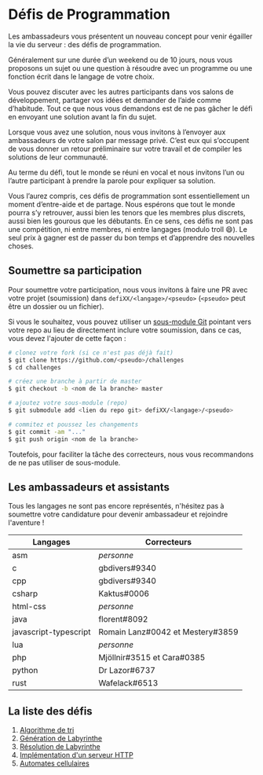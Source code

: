 # Défis de Programmation

Les ambassadeurs vous présentent un nouveau concept pour venir égailler la vie
du serveur : des défis de programmation.

Généralement sur une durée d’un weekend ou de 10 jours, nous vous proposons un
sujet ou une question à résoudre avec un programme ou une fonction écrit dans
le langage de votre choix.

Vous pouvez discuter avec les autres participants dans vos salons de
développement, partager vos idées et demander de l’aide comme d’habitude. Tout
ce que nous vous demandons est de ne pas gâcher le défi en envoyant une
solution avant la fin du sujet.

Lorsque vous avez une solution, nous vous invitons à l’envoyer aux ambassadeurs
de votre salon par message privé. C’est eux qui s’occupent de vous donner un
retour préliminaire sur votre travail et de compiler les solutions de leur
communauté.

Au terme du défi, tout le monde se réuni en vocal et nous invitons l’un ou
l’autre participant à prendre la parole pour expliquer sa solution.

Vous l’aurez compris, ces défis de programmation sont essentiellement un moment
d’entre-aide et de partage. Nous espérons que tout le monde pourra s’y
retrouver, aussi bien les tenors que les membres plus discrets, aussi bien les
gourous que les débutants. En ce sens, ces défis ne sont pas une compétition,
ni entre membres, ni entre langages (modulo troll :smile:). Le seul prix à
gagner est de passer du bon temps et d’apprendre des nouvelles choses.

## Soumettre sa participation

Pour soumettre votre participation, nous vous invitons à faire une PR avec votre projet (soumission) dans `defiXX/<langage>/<pseudo>` (`<pseudo>` peut être un dossier ou un fichier).

Si vous le souhaitez, vous pouvez utiliser un [sous-module Git](https://git-scm.com/docs/git-submodule) pointant vers votre repo au lieu de directement inclure votre soumission, dans ce cas, vous devez l'ajouter de cette façon :
```sh
# clonez votre fork (si ce n'est pas déjà fait)
$ git clone https://github.com/<pseudo>/challenges
$ cd challenges

# créez une branche à partir de master
$ git checkout -b <nom de la branche> master

# ajoutez votre sous-module (repo)
$ git submodule add <lien du repo git> defiXX/<langage>/<pseudo>

# commitez et poussez les changements
$ git commit -am "..."
$ git push origin <nom de la branche>
```

Toutefois, pour faciliter la tâche des correcteurs, nous vous recommandons de ne pas utiliser de sous-module.

## Les ambassadeurs et assistants

Tous les langages ne sont pas encore représentés, n'hésitez pas à soumettre
votre candidature pour devenir ambassadeur et rejoindre l'aventure !

| Langages | Correcteurs |
| -------- | ----------- |
| asm | *personne* |
| c | gbdivers#9340 |
| cpp | gbdivers#9340 |
| csharp | Kaktus#0006 |
| html-css | *personne* |
| java | florent#8092 |
| javascript-typescript | Romain Lanz#0042 et Mestery#3859 |
| lua | *personne* |
| php | Mjöllnir#3515 et Cara#0385 |
| python | Dr Lazor#6737 |
| rust | Wafelack#6513 |

## La liste des défis

1. [Algorithme de tri](defi01)
2. [Génération de Labyrinthe](defi02)
3. [Résolution de Labyrinthe](defi03)
4. [Implémentation d'un serveur HTTP](defi04)
5. [Automates cellulaires](defi05)
